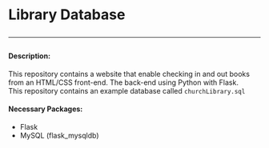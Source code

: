 # Library Database<hr>

#### Description:
This repository contains a website that enable checking in and out books from an HTML/CSS front-end. The back-end using Python with Flask.<br>
This repository contains an example database called ``churchLibrary.sql``

#### Necessary Packages:
 * Flask
 * MySQL (flask_mysqldb)